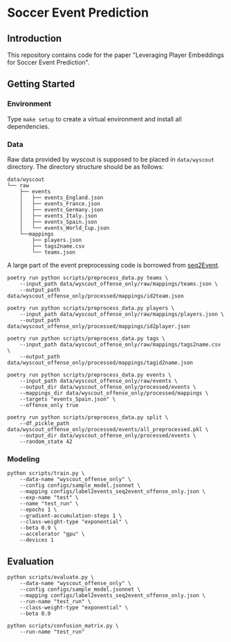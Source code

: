 # Soccer Event Prediction

## Introduction

This repository contains code for the paper "Leveraging Player Embeddings for Soccer Event Prediction".

## Getting Started

### Environment

Type `make setup` to create a virtual environment and install all dependencies.

### Data

Raw data provided by wyscout is supposed to be placed in `data/wyscout` directory.
The directory structure should be as follows:

```
data/wyscout
└── raw
    ├── events
    │   ├── events_England.json
    │   ├── events_France.json
    │   ├── events_Germany.json
    │   ├── events_Italy.json
    │   ├── events_Spain.json
    │   └── events_World_Cup.json
    └──mappings
        ├── players.json
        ├── tags2name.csv
        └── teams.json
```

A large part of the event preprocessing code is borrowed from [seq2Event](https://github.com/statsonthecloud/Soccer-SEQ2Event).

```
poetry run python scripts/preprocess_data.py teams \
    --input_path data/wyscout_offense_only/raw/mappings/teams.json \
    --output_path data/wyscout_offense_only/processed/mappings/id2team.json

poetry run python scripts/preprocess_data.py players \
    --input_path data/wyscout_offense_only/raw/mappings/players.json \
    --output_path data/wyscout_offense_only/processed/mappings/id2player.json

poetry run python scripts/preprocess_data.py tags \
    --input_path data/wyscout_offense_only/raw/mappings/tags2name.csv \
    --output_path data/wyscout_offense_only/processed/mappings/tagid2name.json

poetry run python scripts/preprocess_data.py events \
    --input_path data/wyscout_offense_only/raw/events \
    --output_dir data/wyscout_offense_only/processed/events \
    --mappings_dir data/wyscout_offense_only/processed/mappings \
    --targets "events_Spain.json" \
    --offense_only true

poetry run python scripts/preprocess_data.py split \
    --df_pickle_path data/wyscout_offense_only/processed/events/all_preprocessed.pkl \
    --output_dir data/wyscout_offense_only/processed/events \
    --random_state 42
```

### Modeling

```
python scripts/train.py \
    --data-name "wyscout_offense_only" \
    --config configs/sample_model.jsonnet \
    --mapping configs/label2events_seq2event_offense_only.json \
    --exp-name "test" \
    --name "test_run" \
    --epochs 1 \
    --gradient-accumulation-steps 1 \
    --class-weight-type "exponential" \
    --beta 0.9 \
    --accelerator "gpu" \
    --devices 1
```

## Evaluation

```
python scripts/evaluate.py \
    --data-name "wyscout_offense_only" \
    --config configs/sample_model.jsonnet \
    --mapping configs/label2events_seq2event_offense_only.json \
    --run-name "test_run" \
    --class-weight-type "exponential" \
    --beta 0.9

python scripts/confusion_matrix.py \
    --run-name "test_run"
```
